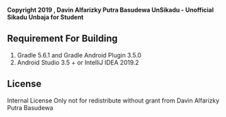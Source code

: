 **Copyright 2019 , Davin Alfarizky Putra Basudewa
UnSikadu - Unofficial Sikadu Unbaja for Student**

## Requirement For Building

 1. Gradle 5.6.1 and Gradle Android Plugin 3.5.0 
 2. Android Studio 3.5 + or IntelliJ IDEA 2019.2

## License

Internal License Only not for redistribute without grant from Davin Alfarizky Putra Basudewa